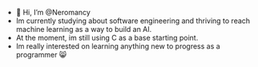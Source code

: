 - 👋 Hi, I’m @Neromancy
- Im currently studying about software engineering and thriving to reach machine learning as a way to build an AI.
- At the moment, im still using C as a base starting point.
- Im really interested on learning anything new to progress as a programmer 😸

<!---
Neromancy/Neromancy is a ✨ special ✨ repository because its `README.md` (this file) appears on your GitHub profile.
You can click the Preview link to take a look at your changes.
--->
